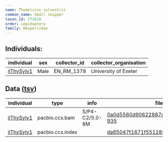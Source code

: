 ```yaml
---
name: Thymelicus sylvestris
common_name: Small skipper
taxon_id: 272628
order: Lepidoptera
family: Hesperiidae
---
```


## Individuals:

| individual | sex | collector_id | collector_organisation |
| ---------- | --- | ------------ | ---------------------- |
| [ilThySylv1](ilThySylv1.md) | Male | EN_RM_1378 | University of Exeter |

## Data ([tsv](Thymelicus_sylvestris_data.tsv))

| individual | type | info | file |
| ---------- | ---- | ---- | ---- |
| [ilThySylv1](ilThySylv1.md) | pacbio.ccs.bam | S/P4-C2/5.0-8M | [0a0d5560d90622887c611f62261e1581-935](https://darwin.cog.sanger.ac.uk/insects/Thymelicus_sylvestris/ilThySylv1/genomic_data/pacbio/m64097_191224_194147.ccs.bam) |
| [ilThySylv1](ilThySylv1.md) | pacbio.ccs.index |  | [da65047f1671f5512897500f1e9bafb5-2](https://darwin.cog.sanger.ac.uk/insects/Thymelicus_sylvestris/ilThySylv1/genomic_data/pacbio/m64097_191224_194147.ccs.bam.pbi) |
